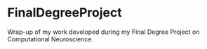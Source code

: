 # FinalDegreeProject
Wrap-up of my work developed during my Final Degree Project on Computational Neuroscience. 




